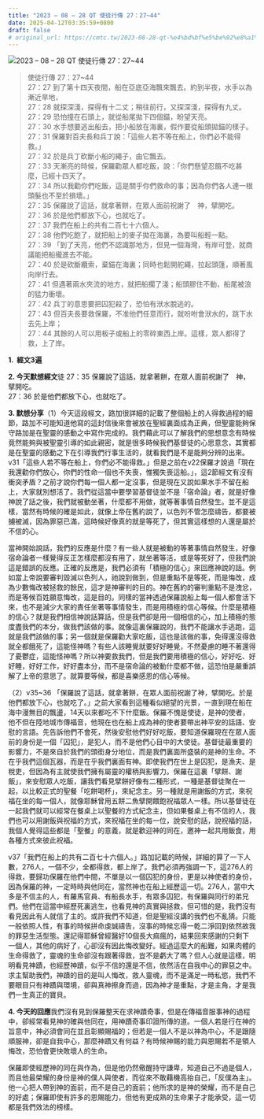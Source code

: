 ```yaml
---
title: "2023 – 08 – 28 QT 使徒行傳 27：27~44"
date: 2025-04-12T03:35:59+0800
draft: false
# original_url: https://cmtc.tw/2023-08-28-qt-%e4%bd%bf%e5%be%92%e8%a1%8c%e5%82%b3-27%ef%bc%9a2744
---
```


![2023 – 08 – 28 QT  使徒行傳 27：27~44](/images/qt.jpg  "2023 – 08 – 28 QT  使徒行傳 27：27~44")

> 使徒行傳 27：27~44  
> 27：27 到了第十四天夜間，船在亞底亞海飄來飄去。約到半夜，水手以為漸近旱地，  
> 27：28 就探深淺，探得有十二丈；稍往前行，又探深淺，探得有九丈。  
> 27：29 恐怕撞在石頭上，就從船尾拋下四個錨，盼望天亮。  
> 27：30 水手想要逃出船去，把小船放在海裏，假作要從船頭拋錨的樣子。  
> 27：31 保羅對百夫長和兵丁說：「這些人若不等在船上，你們必不能得救。」  
> 27：32 於是兵丁砍斷小船的繩子，由它飄去。  
> 27：33 天漸亮的時候，保羅勸眾人都吃飯，說：「你們懸望忍餓不吃甚麼，已經十四天了。  
> 27：34 所以我勸你們吃飯，這是關乎你們救命的事；因為你們各人連一根頭髮也不至於損壞。」  
> 27：35 保羅說了這話，就拿著餅，在眾人面前祝謝了　神，擘開吃。  
> 27：36 於是他們都放下心，也就吃了。  
> 27：37 我們在船上的共有二百七十六個人。  
> 27：38 他們吃飽了，就把船上的麥子拋在海裏，為要叫船輕一點。  
> 27：39 「到了天亮，他們不認識那地方，但見一個海灣，有岸可登，就商議能把船攏進去不能。  
> 27：40 於是砍斷纜索，棄錨在海裏；同時也鬆開舵繩，拉起頭篷，順著風向岸行去。  
> 27：41 但遇著兩水夾流的地方，就把船擱了淺；船頭膠住不動，船尾被浪的猛力衝壞。  
> 27：42 兵丁的意思要把囚犯殺了，恐怕有洑水脫逃的。  
> 27：43 但百夫長要救保羅，不准他們任意而行，就吩咐會洑水的，跳下水去先上岸；  
> 27：44 其餘的人可以用板子或船上的零碎東西上岸。這樣，眾人都得了救，上了岸。

**1.  經文3遍**

**2. 今天默想經文**徒 27：35 保羅說了這話，就拿著餅，在眾人面前祝謝了　神，擘開吃。  
27：36 於是他們都放下心，也就吃了。

**3. 默想分享**（1）今天這段經文，路加很詳細的記載了整個船上的人得救過程的細節，路加不可能知道他寫的這封信後來會被放在聖經裏面成為正典，但聖靈能夠保守路加是在聖靈的感動之中寫作完成的。我們藉此可以了解我們的思想意念有時候竟然能夠與被聖靈引導的如此親密，就是很多時候我們基督徒的心思意念，其實都是在聖靈的感動之下在引導我們行事生活的，就看我們是不是能夠分辨的出來。v31「這些人若不等在船上，你們必不能得救。」但是之前在v22保羅才說過「現在我還勸你們放心，你們的性命一個也不失喪，惟獨失喪這船。」，這2節經文有沒有衝突矛盾？之前才說你們每一個人都一定沒事，但是現在又說如果水手不留在船上，大家就別想活了。我們從這當中要學習基督徒並不是「宿命論」者，就是好像神說了話之後，我們就被動坐著，什麼都不用做，就等著事情自然發生。並不是這樣，當然有時候的確是如此，就像上帝在舊約說了，以色列不管怎麼禱告，都要被擄被滅，因為罪惡已滿，這時候好像真的就是等死了，但其實這樣想的人還是屬於不信的心。

當神開始說話，我們的反應是什麼？有一些人就是被動的等著事情自然發生，好像宿命論者一樣覺得反正怎樣麼都沒有用了，就坐著等活，或是等死好了，但我們說這是錯誤的反應。正確的反應是，我們必須有「積極的信心」來回應神說的話。例如當上帝說要審判毀滅以色列人，祂說到做到，但是重點不是等死，而是悔改，成為少數悔改被拯救的餘民，這才是神審判的目的。神在舊約的審判重點不是洩忿，而是等候百姓願意悔改，這是目的。同樣的當神透過保羅說船上每一個人都會活下來，也不是減少大家的責任坐著等事情發生，而是用積極的信心等候。什麼是積極的信心？就是我們相信神說話算話，但是我們卻是用一個相信的心，加上積極的態度盡我們的本分，做我們該做的事。就像這裏保羅說的，我們不能讓水手逃跑，這就是我們該做的事；另一個就是保羅勸大家吃飯，這也是該做的事，免得還沒得救就全都餓死了，這能怪神嗎？有些人該睡覺就要好好睡覺，不然憂慮的睡不著還得了憂鬱症，這能怪神嗎？所以神要救我們，但是我們要用積極的信心，好好吃、好好睡，好好工作，好好盡本分，而不是宿命論的被動什麼都不做，這恐怕是嚴重誤解了上帝的意思了。就算要等候，都是喜樂感恩的信心等候。

（2）v35~36 「保羅說了這話，就拿著餅，在眾人面前祝謝了神，擘開吃。於是他們都放下心，也就吃了。」之前大家看到這種看似絕望的光景，一直到現在船在海中漫無目的飄盪，14天以來都吃不下什麼飯。保羅不愧是使徒，是神的使者，他不但在陸地城市傳福音，他現在也在船上成為神的使者要帶出神平安的話語、安慰的言語。先告訴他們不會死，然後安慰他們好好吃飯，要知道保羅現在在眾人面前的身份是一個「囚犯」，是犯人，而不是他們心目中的大使徒。基督徒最重要的影響力，不是來自於我們的頭銜身分地位，而是我們裏面所盛裝的是神的生命。不在乎我們這個瓦器，而是在乎我們裏面有神。即使我們在世上是囚犯，是漁夫、是稅吏，但因為有主就使我們擁有屬靈的權柄與影響力。保羅在這裏「擘餅、謝飯」，來安慰眾人吃飯，讓我們看見擘餅好像有二種形式，一種是基督徒聚在一起，以比較正式的聖餐「吃餅喝杯」，來紀念主。另一種就是用謝飯的方式，來祝福在坐的每一個人，就像耶穌曾用五餅二魚擘開餵飽祝福眾人一樣。所以基督徒在一起我們就可以經常在餐桌上以聖餐的方式紀念主，但如果餐桌上有不信的人，我們也可以用謝飯與祝福的方式，來祝福在坐的每一位，說安慰的話，說祝福的話，我個人覺得這些都是「聖餐」的意義，就是歡迎神的同在，邀神一起共用飯食，用各種方式來彼此祝福。

v37「我們在船上的共有二百七十六個人。」路加記載的時候，詳細的算了一下人數，276人，一個不少，全都得救，都上岸了。我們必須再強調一下，這276人的得救，要歸功保羅在他們中間，不單是以一個囚犯的身份，更是以神使者的身份，因為保羅的神，一定時時與他同在，當然神也在船上經歷這一切。276人，當中大多是不信主的人，有羅馬官員、有船長水手，有眾多囚犯，有保羅與同行的弟兄們。他們在這當中經歷死裏逃生，也看見神的真實與拯救，但可惜的是，我們沒有看見因此有人就信了主的。或許我們不知道，但是聖經沒講的我們也不亂猜。只能一般依照人性，有事的時候拼命虔誠禱告，沒事的時候忘得一乾二淨回到依然故我的罪惡生活型態。還記得耶穌曾經醫好10個長大痲瘋的，結果回來感謝的只剩下一個人，其他的病好了，心卻沒有因此悔改變好。經過這麼大的船難，如果肉體的生命得救了，靈魂的生命卻沒有跟著得救，豈不是虧大了嗎？但人心就是這樣，明明看見神蹟，也經歷神蹟，似乎不信的還是不信，依然活在自我中心的罪惡之中。求主幫助我們，神蹟的目的是叫人悔改，救人靈魂，而不是滿足一時私慾，我們不要眼目只有神蹟與環境，卻與真神擦身而過，因為神才是重點，才是主角，才是我們一生真正的寶貝。

**4. 今天的回應**我們沒有見到保羅整天在求神蹟奇事，但是在傳福音服事神的過程中，卻經常看見神的確與他同在，用神蹟奇事印證所傳的道。一個人若是行在神的旨意中，神必須會同在並且彰顯賜福的；但若是一個人不是以神為中心，不是跟隨順服神，卻是自我中心，那麼神蹟又有何益？有時候神賜的能力與恩賜若不是領人悔改，恐怕會更快敗壞人的生命。

保羅即使經歷神的同在與作為，但是他仍然儆醒持守謙卑，知道自己不過是個人，而且他最榮耀的身份是神的僕人與使者，而從來不敢藉機高抬自己，「反僕為主」。他一心把人帶到神的面前，而不是自己的面前；他所求的是神的榮耀，而不是自己的好處；保羅即使有許多的恩賜能力，但他有更成熟的生命果子才能承受，這一切都是我們效法的榜樣。